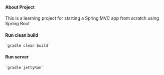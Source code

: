 #### About Project
This is a learning project for starting a Spring MVC app from scratch using Spring Boot

#### Run clean build
    `gradle clean build`
    
#### Run server
    `gradle jettyRun`